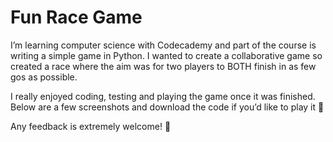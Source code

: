 # Fun Race Game

I’m learning computer science with Codecademy and part of the course is writing a simple game in Python. 
I wanted to create a collaborative game so created a race where the aim was for two players to BOTH finish in as few gos as possible.

I really enjoyed coding, testing and playing the game once it was finished. Below are a few screenshots and download the code if you’d like to play it 🥰

Any feedback is extremely welcome! 🙏



